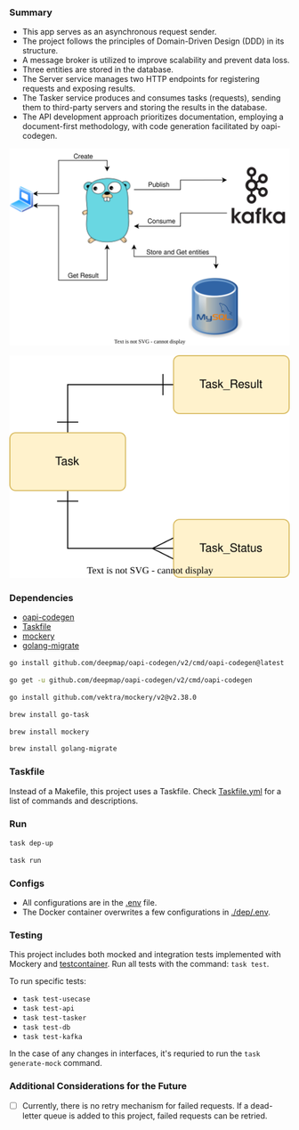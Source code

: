 ### Summary

- This app serves as an asynchronous request sender.
- The project follows the principles of Domain-Driven Design (DDD) in its structure.
- A message broker is utilized to improve scalability and prevent data loss.
- Three entities are stored in the database.
- The Server service manages two HTTP endpoints for registering requests and exposing results.
- The Tasker service produces and consumes tasks (requests), sending them to third-party servers and storing the results in the database.
- The API development approach prioritizes documentation, employing a document-first methodology, with code generation facilitated by oapi-codegen.

![Request Tasker Flow](./images/request_tasker_flow.drawio.svg)

![Request Tasker Database Schema](./images/request_tasker_DB.drawio.svg)

### Dependencies

- [oapi-codegen](https://github.com/deepmap/oapi-codegen)     
- [Taskfile](https://taskfile.dev/)                           
- [mockery](https://github.com/vektra/mockery)                
- [golang-migrate](https://github.com/golang-migrate/migrate) 

```bash
go install github.com/deepmap/oapi-codegen/v2/cmd/oapi-codegen@latest
```

```bash
go get -u github.com/deepmap/oapi-codegen/v2/cmd/oapi-codegen
```

```bash
go install github.com/vektra/mockery/v2@v2.38.0
```

```bash
brew install go-task
```

```bash
brew install mockery
```

```bash
brew install golang-migrate
```

### Taskfile

Instead of a Makefile, this project uses a Taskfile. Check [Taskfile.yml](./Taskfile.yml) for a list of commands and descriptions.

### Run

```bash
task dep-up
```

```bash
task run
```

### Configs

- All configurations are in the [.env](./.env) file.
- The Docker container overwrites a few configurations in [./dep/.env](./dep/.env).

### Testing

This project includes both mocked and integration tests implemented with Mockery and [testcontainer](https://testcontainers.com/). Run all tests with the command: `task test`.

To run specific tests:
- `task test-usecase`
- `task test-api`
- `task test-tasker`
- `task test-db`
- `task test-kafka`

In the case of any changes in interfaces, it's requried to run the `task generate-mock` command.

### Additional Considerations for the Future

- [ ] Currently, there is no retry mechanism for failed requests. If a dead-letter queue is added to this project, failed requests can be retried.